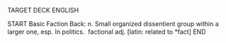 TARGET DECK
ENGLISH

START
Basic
Faction
Back: n. Small organized dissentient group within a larger one, esp. In politics.  factional adj. [latin: related to *fact]
END
